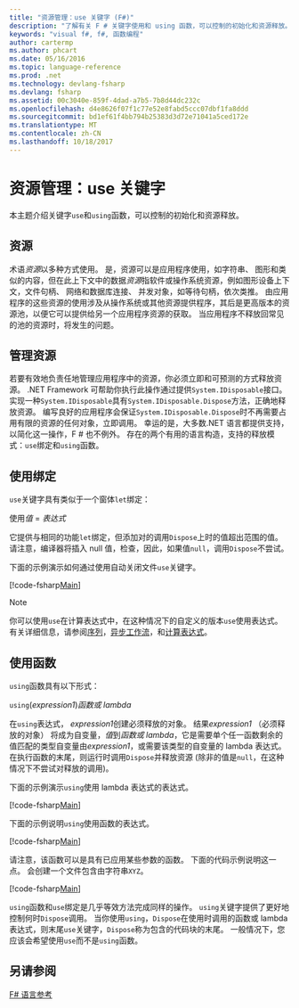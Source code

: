 ```yaml
---
title: "资源管理：use 关键字 (F#)"
description: "了解有关 F # 关键字使用和 using 函数，可以控制的初始化和资源释放。"
keywords: "visual f#, f#, 函数编程"
author: cartermp
ms.author: phcart
ms.date: 05/16/2016
ms.topic: language-reference
ms.prod: .net
ms.technology: devlang-fsharp
ms.devlang: fsharp
ms.assetid: 00c3040e-859f-4dad-a7b5-7b8d44dc232c
ms.openlocfilehash: d4e8626f07f1c77e52e8fabd5ccc07dbf1fa8ddd
ms.sourcegitcommit: bd1ef61f4bb794b25383d3d72e71041a5ced172e
ms.translationtype: MT
ms.contentlocale: zh-CN
ms.lasthandoff: 10/18/2017
---
```

# <a name="resource-management-the-use-keyword"></a>资源管理：use 关键字

本主题介绍关键字`use`和`using`函数，可以控制的初始化和资源释放。

## <a name="resources"></a>资源
术语*资源*以多种方式使用。 是，资源可以是应用程序使用，如字符串、 图形和类似的内容，但在此上下文中的数据*资源*指软件或操作系统资源，例如图形设备上下文，文件句柄、 网络和数据库连接、 并发对象，如等待句柄，依次类推。 由应用程序的这些资源的使用涉及从操作系统或其他资源提供程序，其后是更高版本的资源池，以便它可以提供给另一个应用程序资源的获取。 当应用程序不释放回常见的池的资源时，将发生的问题。

## <a name="managing-resources"></a>管理资源
若要有效地负责任地管理应用程序中的资源，你必须立即和可预测的方式释放资源。 .NET Framework 可帮助你执行此操作通过提供`System.IDisposable`接口。 实现一种`System.IDisposable`具有`System.IDisposable.Dispose`方法，正确地释放资源。 编写良好的应用程序会保证`System.IDisposable.Dispose`时不再需要占用有限的资源的任何对象，立即调用。 幸运的是，大多数.NET 语言都提供支持，以简化这一操作，F # 也不例外。 存在的两个有用的语言构造，支持的释放模式：`use`绑定和`using`函数。

## <a name="use-binding"></a>使用绑定
`use`关键字具有类似于一个窗体`let`绑定：

使用*值* = *表达式*

它提供与相同的功能`let`绑定，但添加对的调用`Dispose`上时的值超出范围的值。 请注意，编译器将插入 null 值，检查，因此，如果值`null`，调用`Dispose`不尝试。

下面的示例演示如何通过使用自动关闭文件`use`关键字。

[!code-fsharp[Main](../../../samples/snippets/fsharp/lang-ref-2/snippet6301.fs)]

>[!NOTE]
你可以使用`use`在计算表达式中，在这种情况下的自定义的版本`use`使用表达式。 有关详细信息，请参阅[序列](sequences.md)，[异步工作流](asynchronous-workflows.md)，和[计算表达式](computation-expressions.md)。


## <a name="using-function"></a>使用函数
`using`函数具有以下形式：

`using`(*expression1*)*函数或 lambda*

在`using`表达式， *expression1*创建必须释放的对象。 结果*expression1* （必须释放的对象） 将成为自变量，*值*到*函数或 lambda*，它是需要单个任一函数剩余的值匹配的类型自变量由*expression1*，或需要该类型的自变量的 lambda 表达式。 在执行函数的末尾，则运行时调用`Dispose`并释放资源 (除非的值是`null`，在这种情况下不尝试对释放的调用)。

下面的示例演示`using`使用 lambda 表达式的表达式。

[!code-fsharp[Main](../../../samples/snippets/fsharp/lang-ref-2/snippet6302.fs)]

下面的示例说明`using`使用函数的表达式。

[!code-fsharp[Main](../../../samples/snippets/fsharp/lang-ref-2/snippet6303.fs)]

请注意，该函数可以是具有已应用某些参数的函数。 下面的代码示例说明这一点。 会创建一个文件包含由字符串`XYZ`。

[!code-fsharp[Main](../../../samples/snippets/fsharp/lang-ref-2/snippet6304.fs)]

`using`函数和`use`绑定是几乎等效方法完成同样的操作。 `using`关键字提供了更好地控制何时`Dispose`调用。 当你使用`using`，`Dispose`在使用时调用的函数或 lambda 表达式，则末尾`use`关键字，`Dispose`称为包含的代码块的末尾。 一般情况下，您应该会希望使用`use`而不是`using`函数。


## <a name="see-also"></a>另请参阅
[F# 语言参考](index.md)

